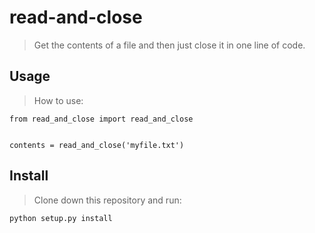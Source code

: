 # read-and-close
> Get the contents of a file and then just close it in one line of code.

## Usage
> How to use:

    from read_and_close import read_and_close


    contents = read_and_close('myfile.txt')


## Install
> Clone down this repository and run:

    python setup.py install
